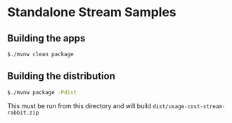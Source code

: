 # Standalone Stream Samples

## Building the apps

```bash
$./mvnw clean package
```

## Building the distribution

```bash
$./mvnw package -Pdist

```

This must be run from this directory and will build  `dist/usage-cost-stream-rabbit.zip` 